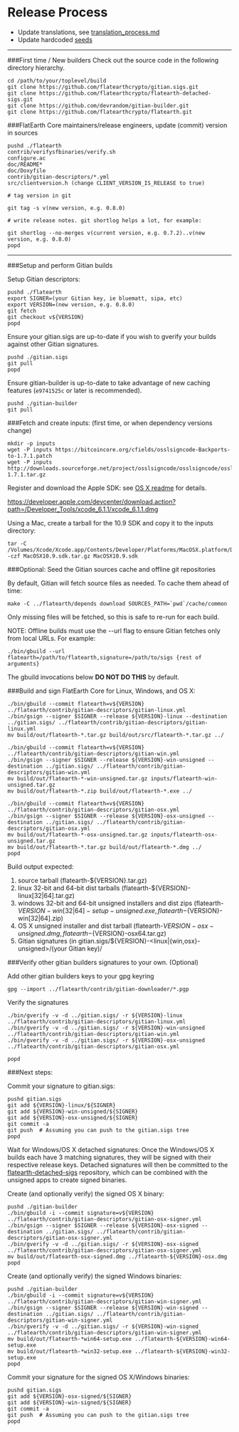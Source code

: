 Release Process
====================

* Update translations, see [translation_process.md](https://github.com/flatearthcrypto/flatearth/blob/master/doc/translation_process.md#syncing-with-transifex)
* Update hardcoded [seeds](/contrib/seeds)

* * *

###First time / New builders
Check out the source code in the following directory hierarchy.

	cd /path/to/your/toplevel/build
	git clone https://github.com/flatearthcrypto/gitian.sigs.git
	git clone https://github.com/flatearthcrypto/flatearth-detached-sigs.git
	git clone https://github.com/devrandom/gitian-builder.git
	git clone https://github.com/flatearthcrypto/flatearth.git

###FlatEarth Core maintainers/release engineers, update (commit) version in sources

	pushd ./flatearth
	contrib/verifysfbinaries/verify.sh
	configure.ac
	doc/README*
	doc/Doxyfile
	contrib/gitian-descriptors/*.yml
	src/clientversion.h (change CLIENT_VERSION_IS_RELEASE to true)

	# tag version in git

	git tag -s v(new version, e.g. 0.8.0)

	# write release notes. git shortlog helps a lot, for example:

	git shortlog --no-merges v(current version, e.g. 0.7.2)..v(new version, e.g. 0.8.0)
	popd

* * *

###Setup and perform Gitian builds

 Setup Gitian descriptors:

	pushd ./flatearth
	export SIGNER=(your Gitian key, ie bluematt, sipa, etc)
	export VERSION=(new version, e.g. 0.8.0)
	git fetch
	git checkout v${VERSION}
	popd

  Ensure your gitian.sigs are up-to-date if you wish to gverify your builds against other Gitian signatures.

	pushd ./gitian.sigs
	git pull
	popd

  Ensure gitian-builder is up-to-date to take advantage of new caching features (`e9741525c` or later is recommended).

	pushd ./gitian-builder
	git pull

###Fetch and create inputs: (first time, or when dependency versions change)

	mkdir -p inputs
	wget -P inputs https://bitcoincore.org/cfields/osslsigncode-Backports-to-1.7.1.patch
	wget -P inputs http://downloads.sourceforge.net/project/osslsigncode/osslsigncode/osslsigncode-1.7.1.tar.gz

 Register and download the Apple SDK: see [OS X readme](README_osx.txt) for details.

 https://developer.apple.com/devcenter/download.action?path=/Developer_Tools/xcode_6.1.1/xcode_6.1.1.dmg

 Using a Mac, create a tarball for the 10.9 SDK and copy it to the inputs directory:

	tar -C /Volumes/Xcode/Xcode.app/Contents/Developer/Platforms/MacOSX.platform/Developer/SDKs/ -czf MacOSX10.9.sdk.tar.gz MacOSX10.9.sdk

###Optional: Seed the Gitian sources cache and offline git repositories

By default, Gitian will fetch source files as needed. To cache them ahead of time:

	make -C ../flatearth/depends download SOURCES_PATH=`pwd`/cache/common

Only missing files will be fetched, so this is safe to re-run for each build.

NOTE: Offline builds must use the --url flag to ensure Gitian fetches only from local URLs. For example:
```
./bin/gbuild --url flatearth=/path/to/flatearth,signature=/path/to/sigs {rest of arguments}
```
The gbuild invocations below <b>DO NOT DO THIS</b> by default.

###Build and sign FlatEarth Core for Linux, Windows, and OS X:

	./bin/gbuild --commit flatearth=v${VERSION} ../flatearth/contrib/gitian-descriptors/gitian-linux.yml
	./bin/gsign --signer $SIGNER --release ${VERSION}-linux --destination ../gitian.sigs/ ../flatearth/contrib/gitian-descriptors/gitian-linux.yml
	mv build/out/flatearth-*.tar.gz build/out/src/flatearth-*.tar.gz ../

	./bin/gbuild --commit flatearth=v${VERSION} ../flatearth/contrib/gitian-descriptors/gitian-win.yml
	./bin/gsign --signer $SIGNER --release ${VERSION}-win-unsigned --destination ../gitian.sigs/ ../flatearth/contrib/gitian-descriptors/gitian-win.yml
	mv build/out/flatearth-*-win-unsigned.tar.gz inputs/flatearth-win-unsigned.tar.gz
	mv build/out/flatearth-*.zip build/out/flatearth-*.exe ../

	./bin/gbuild --commit flatearth=v${VERSION} ../flatearth/contrib/gitian-descriptors/gitian-osx.yml
	./bin/gsign --signer $SIGNER --release ${VERSION}-osx-unsigned --destination ../gitian.sigs/ ../flatearth/contrib/gitian-descriptors/gitian-osx.yml
	mv build/out/flatearth-*-osx-unsigned.tar.gz inputs/flatearth-osx-unsigned.tar.gz
	mv build/out/flatearth-*.tar.gz build/out/flatearth-*.dmg ../
	popd

  Build output expected:

  1. source tarball (flatearth-${VERSION}.tar.gz)
  2. linux 32-bit and 64-bit dist tarballs (flatearth-${VERSION}-linux[32|64].tar.gz)
  3. windows 32-bit and 64-bit unsigned installers and dist zips (flatearth-${VERSION}-win[32|64]-setup-unsigned.exe, flatearth-${VERSION}-win[32|64].zip)
  4. OS X unsigned installer and dist tarball (flatearth-${VERSION}-osx-unsigned.dmg, flatearth-${VERSION}-osx64.tar.gz)
  5. Gitian signatures (in gitian.sigs/${VERSION}-<linux|{win,osx}-unsigned>/(your Gitian key)/

###Verify other gitian builders signatures to your own. (Optional)

  Add other gitian builders keys to your gpg keyring

	gpg --import ../flatearth/contrib/gitian-downloader/*.pgp

  Verify the signatures

	./bin/gverify -v -d ../gitian.sigs/ -r ${VERSION}-linux ../flatearth/contrib/gitian-descriptors/gitian-linux.yml
	./bin/gverify -v -d ../gitian.sigs/ -r ${VERSION}-win-unsigned ../flatearth/contrib/gitian-descriptors/gitian-win.yml
	./bin/gverify -v -d ../gitian.sigs/ -r ${VERSION}-osx-unsigned ../flatearth/contrib/gitian-descriptors/gitian-osx.yml

	popd

###Next steps:

Commit your signature to gitian.sigs:

	pushd gitian.sigs
	git add ${VERSION}-linux/${SIGNER}
	git add ${VERSION}-win-unsigned/${SIGNER}
	git add ${VERSION}-osx-unsigned/${SIGNER}
	git commit -a
	git push  # Assuming you can push to the gitian.sigs tree
	popd

  Wait for Windows/OS X detached signatures:
	Once the Windows/OS X builds each have 3 matching signatures, they will be signed with their respective release keys.
	Detached signatures will then be committed to the [flatearth-detached-sigs](https://github.com/flatearthcrypto/flatearth-detached-sigs) repository, which can be combined with the unsigned apps to create signed binaries.

  Create (and optionally verify) the signed OS X binary:

	pushd ./gitian-builder
	./bin/gbuild -i --commit signature=v${VERSION} ../flatearth/contrib/gitian-descriptors/gitian-osx-signer.yml
	./bin/gsign --signer $SIGNER --release ${VERSION}-osx-signed --destination ../gitian.sigs/ ../flatearth/contrib/gitian-descriptors/gitian-osx-signer.yml
	./bin/gverify -v -d ../gitian.sigs/ -r ${VERSION}-osx-signed ../flatearth/contrib/gitian-descriptors/gitian-osx-signer.yml
	mv build/out/flatearth-osx-signed.dmg ../flatearth-${VERSION}-osx.dmg
	popd

  Create (and optionally verify) the signed Windows binaries:

	pushd ./gitian-builder
	./bin/gbuild -i --commit signature=v${VERSION} ../flatearth/contrib/gitian-descriptors/gitian-win-signer.yml
	./bin/gsign --signer $SIGNER --release ${VERSION}-win-signed --destination ../gitian.sigs/ ../flatearth/contrib/gitian-descriptors/gitian-win-signer.yml
	./bin/gverify -v -d ../gitian.sigs/ -r ${VERSION}-win-signed ../flatearth/contrib/gitian-descriptors/gitian-win-signer.yml
	mv build/out/flatearth-*win64-setup.exe ../flatearth-${VERSION}-win64-setup.exe
	mv build/out/flatearth-*win32-setup.exe ../flatearth-${VERSION}-win32-setup.exe
	popd

Commit your signature for the signed OS X/Windows binaries:

	pushd gitian.sigs
	git add ${VERSION}-osx-signed/${SIGNER}
	git add ${VERSION}-win-signed/${SIGNER}
	git commit -a
	git push  # Assuming you can push to the gitian.sigs tree
	popd
